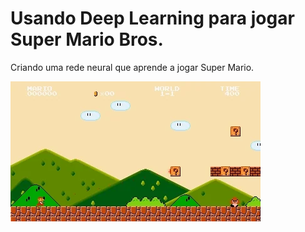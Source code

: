 # Usando Deep Learning para jogar Super Mario Bros.
Criando uma rede neural que aprende a jogar Super Mario.

![Super Mario GIF](supermario_gif.webp)

